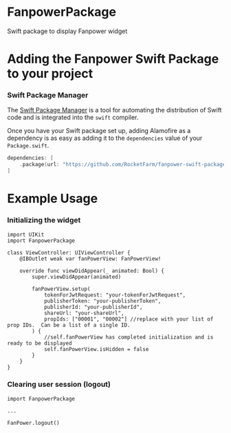 # FanpowerPackage

Swift package to display Fanpower widget

# Adding the Fanpower Swift Package to your project
### Swift Package Manager

The [Swift Package Manager](https://swift.org/package-manager/) is a tool for automating the distribution of Swift code and is integrated into the `swift` compiler. 

Once you have your Swift package set up, adding Alamofire as a dependency is as easy as adding it to the `dependencies` value of your `Package.swift`.

```swift
dependencies: [
    .package(url: "https://github.com/RocketFarm/fanpower-swift-package.git", .exact(version: "0.0.21"))
]
```
# Example Usage
### Initializing the widget
```
import UIKit
import FanpowerPackage

class ViewController: UIViewController {
    @IBOutlet weak var fanPowerView: FanPowerView!
    
    override func viewDidAppear(_ animated: Bool) {
        super.viewDidAppear(animated)
        
        fanPowerView.setup(
            tokenForJwtRequest: "your-tokenForJwtRequest",
            publisherToken: "your-publisherToken",
            publisherId: "your-publisherId",
            shareUrl: "your-shareUrl",
            propIds: ["00001", "00002"] //replace with your list of prop IDs.  Can be a list of a single ID.
        ) {
            //self.fanPowerView has completed initialization and is ready to be displayed
            self.fanPowerView.isHidden = false
        }
    }
}
```
### Clearing user session (logout)
```
import FanpowerPackage

...

FanPower.logout()
```

